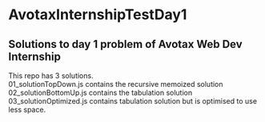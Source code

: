 # AvotaxInternshipTestDay1
## Solutions to day 1 problem of Avotax Web Dev Internship

This repo has 3 solutions. <br>
01_solutionTopDown.js contains the recursive memoized solution <br>
02_solutionBottomUp.js contains the tabulation solution <br>
03_solutionOptimized.js contains tabulation solution but is optimised to use less space.
